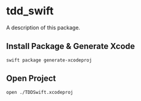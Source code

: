# tdd_swift

A description of this package.

## Install Package & Generate Xcode

```
swift package generate-xcodeproj
```

## Open Project

```
open ./TDDSwift.xcodeproj
```
